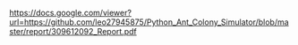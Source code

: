 https://docs.google.com/viewer?url=https://github.com/leo27945875/Python_Ant_Colony_Simulator/blob/master/report/309612092_Report.pdf